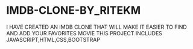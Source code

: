 # IMDB-CLONE-BY_RITEKM
I HAVE CREATED AN IMDB CLONE THAT WILL MAKE IT EASIER TO FIND AND ADD YOUR FAVORITES MOVIE
THIS PROJECT INCLUDES JAVASCRIPT,HTML,CSS,BOOTSTRAP

